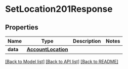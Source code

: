 # SetLocation201Response

## Properties
Name | Type | Description | Notes
------------ | ------------- | ------------- | -------------
**data** | [**AccountLocation**](AccountLocation.md) |  | 

[[Back to Model list]](../README.md#documentation-for-models) [[Back to API list]](../README.md#documentation-for-api-endpoints) [[Back to README]](../README.md)



